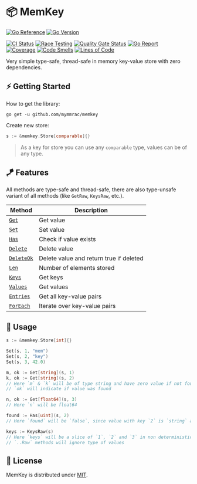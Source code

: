 # :package: MemKey

[![Go Reference](https://pkg.go.dev/badge/github.com/mymmrac/memkey#section-readme.svg)](https://pkg.go.dev/github.com/mymmrac/memkey)
[![Go Version](https://img.shields.io/github/go-mod/go-version/mymmrac/memkey?logo=go)](go.mod)

[![CI Status](https://github.com/mymmrac/memkey/actions/workflows/ci.yml/badge.svg)](https://github.com/mymmrac/memkey/actions/workflows/ci.yml)
[![Race Testing](https://github.com/mymmrac/memkey/actions/workflows/race-tests.yml/badge.svg)](https://github.com/mymmrac/memkey/actions/workflows/race-tests.yml)
[![Quality Gate Status](https://sonarcloud.io/api/project_badges/measure?project=mymmrac_memkey&metric=alert_status)](https://sonarcloud.io/dashboard?id=mymmrac_memkey)
[![Go Report](https://img.shields.io/badge/go%20report-A+-brightgreen.svg?style=flat)](https://goreportcard.com/report/github.com/mymmrac/memkey)
<br>
[![Coverage](https://sonarcloud.io/api/project_badges/measure?project=mymmrac_memkey&metric=coverage)](https://sonarcloud.io/dashboard?id=mymmrac_memkey)
[![Code Smells](https://sonarcloud.io/api/project_badges/measure?project=mymmrac_memkey&metric=code_smells)](https://sonarcloud.io/dashboard?id=mymmrac_memkey)
[![Lines of Code](https://sonarcloud.io/api/project_badges/measure?project=mymmrac_memkey&metric=ncloc)](https://sonarcloud.io/dashboard?id=mymmrac_memkey)

Very simple type-safe, thread-safe in memory key-value store with zero dependencies.

## :zap: Getting Started

How to get the library:

```shell
go get -u github.com/mymmrac/memkey
```

Create new store:

```go
s := &memkey.Store[comparable]{}
```

> As a key for store you can use any `comparable` type, values can be of any type.

## :kite: Features

All methods are type-safe and thread-safe, there are also type-unsafe variant of all methods (like `GetRaw`, `KeysRaw`,
etc.).

| Method                                                              | Description                             |
|---------------------------------------------------------------------|-----------------------------------------|
| [`Get`](https://pkg.go.dev/github.com/mymmrac/memkey#Get)           | Get value                               |
| [`Set`](https://pkg.go.dev/github.com/mymmrac/memkey#Set)           | Set value                               |
| [`Has`](https://pkg.go.dev/github.com/mymmrac/memkey#Has)           | Check if value exists                   |
| [`Delete`](https://pkg.go.dev/github.com/mymmrac/memkey#Delete)     | Delete value                            |
| [`DeleteOk`](https://pkg.go.dev/github.com/mymmrac/memkey#DeleteOk) | Delete value and return true if deleted |
| [`Len`](https://pkg.go.dev/github.com/mymmrac/memkey#Len)           | Number of elements stored               |
| [`Keys`](https://pkg.go.dev/github.com/mymmrac/memkey#Keys)         | Get keys                                |
| [`Values`](https://pkg.go.dev/github.com/mymmrac/memkey#Values)     | Get values                              |
| [`Entries`](https://pkg.go.dev/github.com/mymmrac/memkey#Entries)   | Get all key-value pairs                 |
| [`ForEach`](https://pkg.go.dev/github.com/mymmrac/memkey#ForEach)   | Iterate over key-value pairs            |

## :jigsaw: Usage

```go
s := &memkey.Store[int]{}

Set(s, 1, "mem")
Set(s, 2, "key")
Set(s, 3, 42.0)

m, ok := Get[string](s, 1)
k, ok := Get[string](s, 2)
// Here `m` & `k` will be of type string and have zero value if not found, 
// `ok` will indicate if value was found

n, ok := Get[float64](s, 3)
// Here `n` will be float64

found := Has[uint](s, 2)
// Here `found` will be `false`, since value with key `2` is `string` and not an `uint`

keys := KeysRaw(s)
// Here `keys` will be a slice of `1`, `2` and `3` in non deterministic order, 
// `..Raw` methods will ignore type of values
```

## :closed_lock_with_key: License

MemKey is distributed under [MIT](LICENSE).
